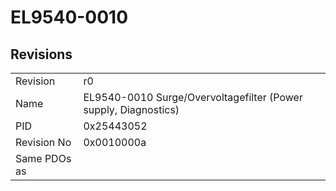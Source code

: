 # EL9540-0010

## Revisions
<table>
<tr>
<td>Revision</td>
<td>r0</td>
</tr>
<tr>
<td>Name</td>
<td>EL9540-0010 Surge/Overvoltagefilter (Power supply, Diagnostics)</td>
</tr>
<tr>
<td>PID</td>
<td>0x25443052</td>
</tr>
<tr>
<td>Revision No</td>
<td>0x0010000a</td>
</tr>
<tr>
<td>Same PDOs as</td>
<td></td>
</tr>
</table>

